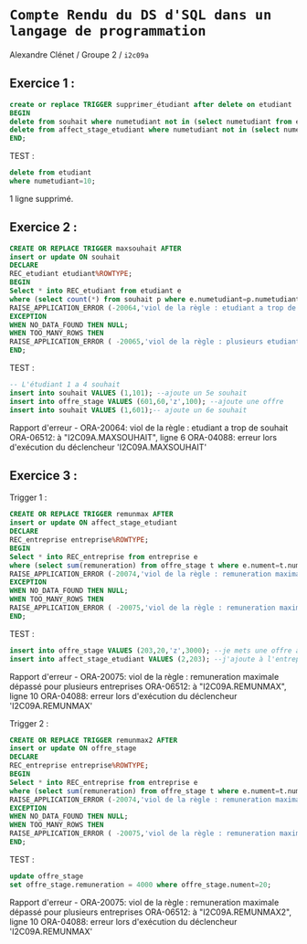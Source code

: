 #  `Compte Rendu du DS d'SQL dans un langage de programmation`

 Alexandre Clénet / Groupe 2 / `i2c09a`

## Exercice 1 :
```sql
create or replace TRIGGER supprimer_étudiant after delete on etudiant
BEGIN 
delete from souhait where numetudiant not in (select numetudiant from etudiant);
delete from affect_stage_etudiant where numetudiant not in (select numetudiant from etudiant);
END;
```
TEST :
```sql
delete from etudiant
where numetudiant=10;
```
1 ligne supprimé.
## Exercice 2 :
```sql
CREATE OR REPLACE TRIGGER maxsouhait AFTER
insert or update ON souhait
DECLARE
REC_etudiant etudiant%ROWTYPE;
BEGIN
Select * into REC_etudiant from etudiant e
where (select count(*) from souhait p where e.numetudiant=p.numetudiant)> 5 ;
RAISE_APPLICATION_ERROR (-20064,'viol de la règle : etudiant a trop de souhait');
EXCEPTION
WHEN NO_DATA_FOUND THEN NULL;
WHEN TOO_MANY_ROWS THEN
RAISE_APPLICATION_ERROR ( -20065,'viol de la règle : plusieurs etudiant a trop de souhait' );
END;
```
TEST :
```sql
-- L'étudiant 1 a 4 souhait
insert into souhait VALUES (1,101); --ajoute un 5e souhait
insert into offre_stage VALUES (601,60,'z',100); --ajoute une offre
insert into souhait VALUES (1,601);-- ajoute un 6e souhait
```
Rapport d'erreur -
ORA-20064: viol de la règle : etudiant a trop de souhait
ORA-06512: à "I2C09A.MAXSOUHAIT", ligne 6
ORA-04088: erreur lors d'exécution du déclencheur 'I2C09A.MAXSOUHAIT'
## Exercice 3 : 
Trigger 1 :
```sql
CREATE OR REPLACE TRIGGER remunmax AFTER
insert or update ON affect_stage_etudiant
DECLARE
REC_entreprise entreprise%ROWTYPE;
BEGIN
Select * into REC_entreprise from entreprise e
where (select sum(remuneration) from offre_stage t where e.nument=t.nument)*(select count(numetudiant) from affect_stage_etudiant a,offre_stage t where e.nument=t.nument and t.numoffre=a.numoffre)>0;
RAISE_APPLICATION_ERROR (-20074,'viol de la règle : remuneration maximale dépassé pour une entreprise');
EXCEPTION
WHEN NO_DATA_FOUND THEN NULL;
WHEN TOO_MANY_ROWS THEN
RAISE_APPLICATION_ERROR ( -20075,'viol de la règle : remuneration maximale dépassé pour plusieurs entreprises' );
END;
```
TEST :
```sql
insert into offre_stage VALUES (203,20,'z',3000); --je mets une offre à 3000 (l'entreprise 20 dépense deja 940€)
insert into affect_stage_etudiant VALUES (2,203); --j'ajoute à l'entreprise un etudiant sur l'offre (on dépasse les 3500€)
```
Rapport d'erreur -
ORA-20075: viol de la règle : remuneration maximale dépassé pour plusieurs entreprises
ORA-06512: à "I2C09A.REMUNMAX", ligne 10
ORA-04088: erreur lors d'exécution du déclencheur 'I2C09A.REMUNMAX'

Trigger 2 :
```sql
CREATE OR REPLACE TRIGGER remunmax2 AFTER
insert or update ON offre_stage
DECLARE
REC_entreprise entreprise%ROWTYPE;
BEGIN
Select * into REC_entreprise from entreprise e
where (select sum(remuneration) from offre_stage t where e.nument=t.nument)*(select count(numetudiant) from affect_stage_etudiant a,offre_stage t where e.nument=t.nument and t.numoffre=a.numoffre)>0;
RAISE_APPLICATION_ERROR (-20074,'viol de la règle : remuneration maximale dépassé pour une entreprise');
EXCEPTION
WHEN NO_DATA_FOUND THEN NULL;
WHEN TOO_MANY_ROWS THEN
RAISE_APPLICATION_ERROR ( -20075,'viol de la règle : remuneration maximale dépassé pour plusieurs entreprises' );
END;
```
TEST :
```sql
update offre_stage
set offre_stage.remuneration = 4000 where offre_stage.nument=20;
```
Rapport d'erreur -
ORA-20075: viol de la règle : remuneration maximale dépassé pour plusieurs entreprises
ORA-06512: à "I2C09A.REMUNMAX2", ligne 10
ORA-04088: erreur lors d'exécution du déclencheur 'I2C09A.REMUNMAX'